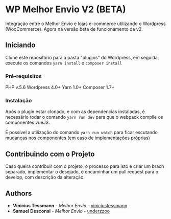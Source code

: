 # WP Melhor Envio V2 (BETA)
Integração entre o Melhor Envio e lojas e-commerce utilizando o Wordpress (WooCommerce). Agora na versão beta de funcionamento da v2.

## Iniciando

Clone este repositório para a pasta "plugins" do Wordpress, em seguida, execute os comandos ```yarn install``` e ```composer install```

### Pré-requisitos

PHP v.5.6
Wordpress 4.0+
Yarn 1.0+
Composer 1.7+

### Instalação

Após o plugin estar clonado, e com as dependencias instaladas, é necessário rodar o comando ```yarn run dev``` para que o webpack compile os componentes vueJS.

É possível a utilização do comando ```yarn run watch``` para ficar escutando mudanças nos componentes (em caso de implementações próprias)

## Contribuindo com o Projeto

Caso queira contribuir com o projeto, o processo para isto é criar um brach separado, implementar o desejado, e encaminhar um pull request para o develop, com descrição da alteração.

## Authors

* **Vinicius Tessmann** - *Melhor Envio* - [viniciustessmann](https://github.com/viniciustessmann)
* **Samuel Desconsi** - *Melhor Envio* - [underzzoo](https://github.com/underzzoo)
